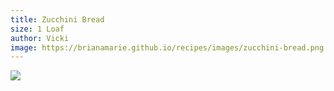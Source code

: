 ```yaml
---
title: Zucchini Bread
size: 1 Loaf
author: Vicki
image: https://brianamarie.github.io/recipes/images/zucchini-bread.png
---
```

![](https://brianamarie.github.io/recipes/images/zucchini-bread.png)
